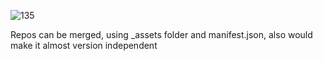 ![135](https://github.com/R1nge/3D_Unity_22.3.9f1_VContainer_MorpehECS_UniTask_StateMachine/assets/59400159/37f5b955-259f-430a-a65b-50faabaa3825)

Repos can be merged, using _assets folder and manifest.json, also would make it almost version independent
